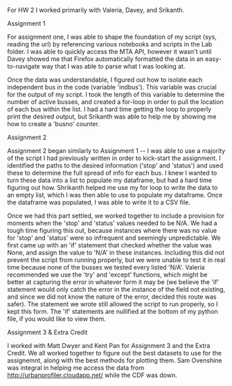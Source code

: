 For HW 2 I worked primarily with Valeria, Davey, and Srikanth.

Assignment 1

For assignment one, I was able to shape the foundation of my script (sys, reading the url) by referencing various notebooks and scripts in the Lab folder. I was able to quickly access the MTA API, however it wasn't until Davey showed me that Firefox automatically formatted the data in an easy-to-navigate way that I was able to parse what I was looking at.

Once the data was understandable, I figured out how to isolate each independent bus in the code (variable 'indbus'). This variable was crucial for the output of my script. I took the length of this variable to determine the number of active busses, and created a for-loop in order to pull the location of each bus within the list. I had a hard time getting the loop to properly print the desired output, but Srikanth was able to help me by showing me how to create a 'busno' counter.

Assignment 2

Assignment 2 began similarly to Assignment 1 -- I was able to use a majority of the script I had previously written in order to kick-start the assignment. I identified the paths to the desired information ('stop' and 'status') and used these to determine the full spread of info for each bus. I knew I wanted to turn these data into a list to populate my dataframe, but had a hard time figuring out how. Shrikanth helped me use my for loop to write the data to an empty list, which I was then able to use to populate my dataframe. Once the dataframe was populated, I was able to write it to a CSV file.

Once we had this part settled, we worked together to include a provision for moments when the 'stop' and 'status' values needed to be N/A. We had a tough time figuring this out, because instances where there was no value for 'stop' and 'status' were so infrequent and seemingly unpredictable. We first came up with an 'if' statement that checked whether the value was None, and assign the value to 'N/A' in these instances. Including this did not prevent the script from running properly, but we were unable to test it in real time because none of the busses we tested every listed 'N/A'. Valeria recommended we use the 'try' and 'except' functions, which might be better at capturing the error in whatever form it may be (we believe the 'if' statement would only catch the error in the instance of the field not existing, and since we did not know the nature of the error, decided this route was safer). The statement we wrote still allowed the script to run properly, so I kept this form. The 'if' statements are nullified at the bottom of my python file, if you would like to view them.

Assignment 3 & Extra Credit

I worked with Matt Dwyer and Kent Pan for Assignment 3 and the Extra Credit. We all worked together to figure out the best datasets to use for the assignemnt, along with the best methods for plotting them. Sam Ovenshine was integral in helping me access the data from http://urbanprofiler.cloudapp.net/ while the CDF was down. 
